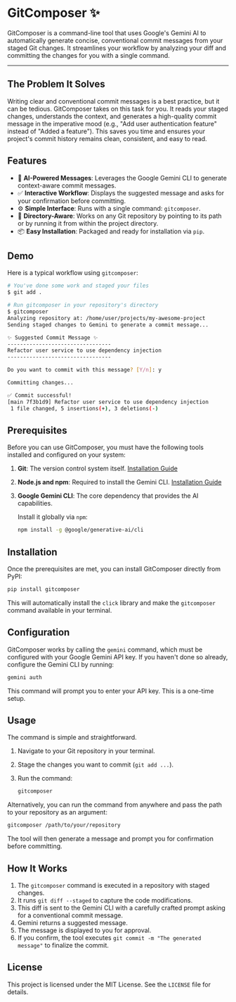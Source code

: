 # GitComposer ✨

GitComposer is a command-line tool that uses Google's Gemini AI to automatically generate concise, conventional commit messages from your staged Git changes. It streamlines your workflow by analyzing your diff and committing the changes for you with a single command.

---

## The Problem It Solves

Writing clear and conventional commit messages is a best practice, but it can be tedious. GitComposer takes on this task for you. It reads your staged changes, understands the context, and generates a high-quality commit message in the imperative mood (e.g., "Add user authentication feature" instead of "Added a feature"). This saves you time and ensures your project's commit history remains clean, consistent, and easy to read.

## Features

- 🤖 **AI-Powered Messages**: Leverages the Google Gemini CLI to generate context-aware commit messages.
- ✅ **Interactive Workflow**: Displays the suggested message and asks for your confirmation before committing.
- ⚙️ **Simple Interface**: Runs with a single command: `gitcomposer`.
- 📂 **Directory-Aware**: Works on any Git repository by pointing to its path or by running it from within the project directory.
- 📦 **Easy Installation**: Packaged and ready for installation via `pip`.

## Demo

Here is a typical workflow using `gitcomposer`:

```sh
# You've done some work and staged your files
$ git add .

# Run gitcomposer in your repository's directory
$ gitcomposer
Analyzing repository at: /home/user/projects/my-awesome-project
Sending staged changes to Gemini to generate a commit message...

✨ Suggested Commit Message ✨
---------------------------------
Refactor user service to use dependency injection
---------------------------------

Do you want to commit with this message? [Y/n]: y

Committing changes...

✅ Commit successful!
[main 7f3b1d9] Refactor user service to use dependency injection
 1 file changed, 5 insertions(+), 3 deletions(-)
```

## Prerequisites

Before you can use GitComposer, you must have the following tools installed and configured on your system:

1.  **Git**: The version control system itself. [Installation Guide](https://git-scm.com/book/en/v2/Getting-Started-Installing-Git)
2.  **Node.js and npm**: Required to install the Gemini CLI. [Installation Guide](https://nodejs.org/)
3.  **Google Gemini CLI**: The core dependency that provides the AI capabilities.

    Install it globally via `npm`:

    ```bash
    npm install -g @google/generative-ai/cli
    ```

## Installation

Once the prerequisites are met, you can install GitComposer directly from PyPI:

```bash
pip install gitcomposer
```

This will automatically install the `click` library and make the `gitcomposer` command available in your terminal.

## Configuration

GitComposer works by calling the `gemini` command, which must be configured with your Google Gemini API key. If you haven't done so already, configure the Gemini CLI by running:

```bash
gemini auth
```

This command will prompt you to enter your API key. This is a one-time setup.

## Usage

The command is simple and straightforward.

1.  Navigate to your Git repository in your terminal.
2.  Stage the changes you want to commit (`git add ...`).
3.  Run the command:

    ```bash
    gitcomposer
    ```

Alternatively, you can run the command from anywhere and pass the path to your repository as an argument:

```bash
gitcomposer /path/to/your/repository
```

The tool will then generate a message and prompt you for confirmation before committing.

## How It Works

1.  The `gitcomposer` command is executed in a repository with staged changes.
2.  It runs `git diff --staged` to capture the code modifications.
3.  This diff is sent to the Gemini CLI with a carefully crafted prompt asking for a conventional commit message.
4.  Gemini returns a suggested message.
5.  The message is displayed to you for approval.
6.  If you confirm, the tool executes `git commit -m "The generated message"` to finalize the commit.

## License

This project is licensed under the MIT License. See the `LICENSE` file for details.
